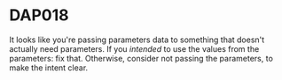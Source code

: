 ﻿# DAP018

It looks like you're passing parameters data to something that doesn't actually need
parameters. If you *intended* to use the values from the parameters: fix that. Otherwise,
consider not passing the parameters, to make the intent clear.